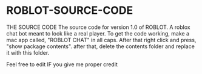 # ROBLOT-SOURCE-CODE
THE SOURCE CODE
The source code for version 1.0 of ROBLOT. A roblox chat bot meant to look like a real player.
To get the code working, make a mac app called, "ROBLOT CHAT" in all caps. After that right click and press, "show package contents".
after that, delete the contents folder and replace it with this folder.

Feel free to edit IF you give me proper credit
